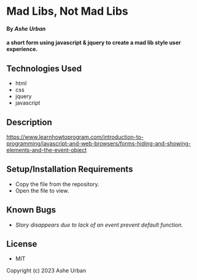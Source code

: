 # Mad Libs, Not Mad Libs

#### By _**Ashe Urban**_

#### a short form using javascript & jquery to create a mad lib style user experience.

## Technologies Used

* html
* css
* jquery
* javascript

## Description

https://www.learnhowtoprogram.com/introduction-to-programming/javascript-and-web-browsers/forms-hiding-and-showing-elements-and-the-event-object


## Setup/Installation Requirements

* Copy the file from the repository.
* Open the file to view.

## Known Bugs

* _Story disappears due to lack of an event prevent default function._

## License

* MIT

Copyright (c) 2023 Ashe Urban